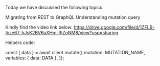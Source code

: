 Today we have discussed the following topics:

Migrating from REST to GraphQL
Understanding mutation query

Kindly find the video link below:
https://drive.google.com/file/d/1ZFLB-Ibze67-hJsK2BV6aXHm-RlZoNM8/view?usp=sharing

Helpers code:

const { data } = await client.mutate({
mutation: MUTATION_NAME,
variables: {
data: DATA
},
});
